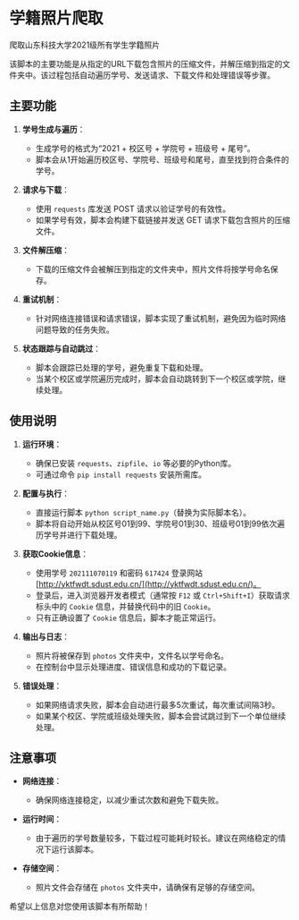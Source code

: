 # 学籍照片爬取
爬取山东科技大学2021级所有学生学籍照片

该脚本的主要功能是从指定的URL下载包含照片的压缩文件，并解压缩到指定的文件夹中。该过程包括自动遍历学号、发送请求、下载文件和处理错误等步骤。

## 主要功能

1. **学号生成与遍历**：
   - 生成学号的格式为“2021 + 校区号 + 学院号 + 班级号 + 尾号”。
   - 脚本会从1开始遍历校区号、学院号、班级号和尾号，直至找到符合条件的学号。

2. **请求与下载**：
   - 使用 `requests` 库发送 POST 请求以验证学号的有效性。
   - 如果学号有效，脚本会构建下载链接并发送 GET 请求下载包含照片的压缩文件。

3. **文件解压缩**：
   - 下载的压缩文件会被解压到指定的文件夹中，照片文件将按学号命名保存。

4. **重试机制**：
   - 针对网络连接错误和请求错误，脚本实现了重试机制，避免因为临时网络问题导致的任务失败。

5. **状态跟踪与自动跳过**：
   - 脚本会跟踪已处理的学号，避免重复下载和处理。
   - 当某个校区或学院遍历完成时，脚本会自动跳转到下一个校区或学院，继续处理。

## 使用说明

1. **运行环境**：
   - 确保已安装 `requests`、`zipfile`、`io` 等必要的Python库。
   - 可通过命令 `pip install requests` 安装所需库。

2. **配置与执行**：
   - 直接运行脚本 `python script_name.py`（替换为实际脚本名）。
   - 脚本将自动开始从校区号01到99、学院号01到30、班级号01到99依次遍历学号并进行下载处理。

3. **获取Cookie信息**：
   - 使用学号 `202111070119` 和密码 `617424` 登录网站 [http://yktfwdt.sdust.edu.cn/](http://yktfwdt.sdust.edu.cn/)。
   - 登录后，进入浏览器开发者模式（通常按 `F12` 或 `Ctrl+Shift+I`）获取请求标头中的 `Cookie` 信息，并替换代码中的旧 `Cookie`。
   - 只有正确设置了 `Cookie` 信息后，脚本才能正常运行。

4. **输出与日志**：
   - 照片将被保存到 `photos` 文件夹中，文件名以学号命名。
   - 在控制台中显示处理进度、错误信息和成功的下载记录。

5. **错误处理**：
   - 如果网络请求失败，脚本会自动进行最多5次重试，每次重试间隔3秒。
   - 如果某个校区、学院或班级处理失败，脚本会尝试跳过到下一个单位继续处理。

## 注意事项

- **网络连接**：
  - 确保网络连接稳定，以减少重试次数和避免下载失败。
  
- **运行时间**：
  - 由于遍历的学号数量较多，下载过程可能耗时较长。建议在网络稳定的情况下运行该脚本。

- **存储空间**：
  - 照片文件会存储在 `photos` 文件夹中，请确保有足够的存储空间。

希望以上信息对您使用该脚本有所帮助！
